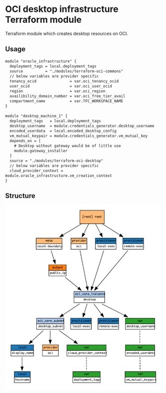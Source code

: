 # OCI desktop infrastructure Terraform module

Terraform module which creates desktop resources on OCI.

## Usage

```hcl
module "oracle_infrastructure" {
  deployment_tags = local.deployment_tags
  source          = "./modules/terraform-oci-commons"
  // below variables are provider specific
  tenancy_ocid               = var.oci_tenancy_ocid
  user_ocid                  = var.oci_user_ocid
  region                     = var.oci_region
  availibility_domain_number = var.oci_free_tier_avail
  compartment_name           = var.TFC_WORKSPACE_NAME
}

module "desktop_machine_1" {
  deployment_tags   = local.deployment_tags
  desktop_username  = module.credentials_generator.desktop_username
  encoded_userdata  = local.encoded_desktop_config
  vm_mutual_keypair = module.credentials_generator.vm_mutual_key
  depends_on = [
    # Desktop without gateway would be of little use
    module.gateway_installer
  ]
  source = "./modules/terraform-oci-desktop"
  // below variables are provider specific
  cloud_provider_context = module.oracle_infrastructure.vm_creation_context
}
```

## Structure

![Visualization of resource dependencies](./documentation/terraform-graph.png "Generated by using the blast-radius tool")
